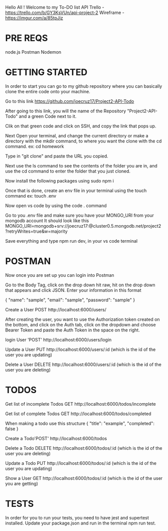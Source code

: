 Hello All ! Welcome to my To-DO list API
Trello - https://trello.com/b/GY3KsVUn/api-project-2
Wireframe - https://imgur.com/a/85tpJjz

<h1>PRE REQS</h1> 
node.js
Postman
Nodemon

<h1>GETTING STARTED</h1>

In order to start you can go to my github repository where you can basically clone the entire code onto your machine. 

Go to this link https://github.com/joecruz17/Project2-API-Todo

After going to this link, you will the name of the Repository "Project2-API-Todo" and a green Code next to it. 

Clik on that green code and click on SSH, and copy the link that pops up.

Next Open your terminal, and change the current directory or make a directory with the mkdir command, to where you want the clone with the cd command. ex: cd homework

Type in "git clone" and paste the URL you copied.

Next use the ls command to see the contents of the folder you are in, and use the cd command to enter the folder that you just cloned.

Now install the following packages using sudo npm i

Once that is done, create an env file in your terminal using the touch command ex: touch .env

Now open vs code by using the code . command

Go to you .env file and make sure you have your MONGO_URI from your mongodb account
It should look like this
MONGO_URI=mongodb+srv://joecruz17:<passwordd>@cluster0.5.mongodb.net/project2?retryWrites=true&w=majority

Save everything and type npm run dev, in your vs code terminal

<h1>POSTMAN</h1>

Now once you are set up you can login into Postman


Go to the Body Tag, click on the drop down hit raw, hit on the drop down that appears and click JSON. 
Enter your information in this format

{
    "name": "sample",
    "email": "sample",
    "password": "sample"
}


Create a User POST http://localhost:6000/users/

After creating the user, you want to use the Authorization token created on the bottom, and click on the Auth tab, click on the dropdown and choose Bearer Token and paste the Auth Token in the space on the right. 

login User 'POST' http://localhost:6000/users/login


Update a User PUT http://localhost:6000/users/:id (which is the id of the user you are updating)

Delete a User DELETE http://localhost:6000/users/:id (which is the id of the user you are deleting)


<h1>TODOS</h1>


Get list of incomplete Todos GET http://localhost:6000/todos/incomplete

Get list of complete Todos GET http://localhost:6000/todos/completed

When making a todo use this structure 
{
    "title": "example",
    "completed": false
}

Create a Todo'POST' http://localhost:6000/todos

Delete a Todo DELETE http://localhost:6000/todos/:id (which is the id of the user you are deleting)

Update a Todo PUT http://localhost:6000/todos/:id (which is the id of the user you are updating)

Show a User GET http://localhost:6000/todos/:id (which is the id of the user you are getting)


<h1>TESTS</h1>

In order for you to run your tests, you need to have jest and supertest installed. Update your package.json and run in the terminal npm run test.


